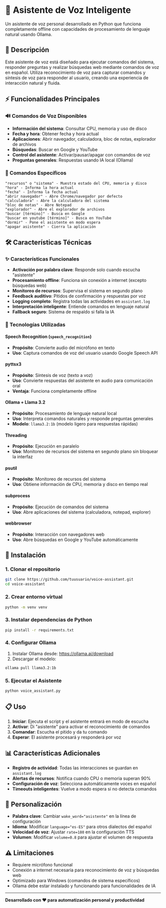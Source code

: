 # 🎤 Asistente de Voz Inteligente

Un asistente de voz personal desarrollado en Python que funciona completamente offline con capacidades de procesamiento de lenguaje natural usando Ollama.

## 📝 Descripción

Este asistente de voz está diseñado para ejecutar comandos del sistema, responder preguntas y realizar búsquedas web mediante comandos de voz en español. Utiliza reconocimiento de voz para capturar comandos y síntesis de voz para responder al usuario, creando una experiencia de interacción natural y fluida.

## ⚡ Funcionalidades Principales

### 🔊 Comandos de Voz Disponibles
- **Información del sistema**: Consultar CPU, memoria y uso de disco
- **Fecha y hora**: Obtener fecha y hora actual
- **Aplicaciones**: Abrir navegador, calculadora, bloc de notas, explorador de archivos
- **Búsquedas**: Buscar en Google y YouTube
- **Control del asistente**: Activar/pausar/apagar con comandos de voz
- **Preguntas generales**: Respuestas usando IA local (Ollama)

### 🎯 Comandos Específicos
```
"recursos" o "sistema" - Muestra estado del CPU, memoria y disco
"hora" - Informa la hora actual
"fecha" - Informa la fecha actual
"abrir navegador" - Abre Chrome/navegador por defecto
"calculadora" - Abre la calculadora del sistema
"bloc de notas" - Abre Notepad
"explorador" - Abre el explorador de archivos
"buscar [término]" - Busca en Google
"buscar en youtube [término]" - Busca en YouTube
"dormir" - Pone el asistente en modo espera
"apagar asistente" - Cierra la aplicación
```

## 🛠️ Características Técnicas

### ✨ Características Funcionales
- **Activación por palabra clave**: Responde solo cuando escucha "asistente"
- **Procesamiento offline**: Funciona sin conexión a internet (excepto búsquedas web)
- **Monitoreo de recursos**: Supervisa el sistema en segundo plano
- **Feedback auditivo**: Pitidos de confirmación y respuestas por voz
- **Logging completo**: Registra todas las actividades en `assistant.log`
- **Interpretación inteligente**: Entiende comandos en lenguaje natural
- **Fallback seguro**: Sistema de respaldo si falla la IA

### 🔧 Tecnologías Utilizadas

#### **Speech Recognition (`speech_recognition`)**
- **Propósito**: Convierte audio del micrófono en texto
- **Uso**: Captura comandos de voz del usuario usando Google Speech API

#### **pyttsx3**
- **Propósito**: Síntesis de voz (texto a voz)
- **Uso**: Convierte respuestas del asistente en audio para comunicación oral
- **Ventaja**: Funciona completamente offline

#### **Ollama + Llama 3.2**
- **Propósito**: Procesamiento de lenguaje natural local
- **Uso**: Interpreta comandos naturales y responde preguntas generales
- **Modelo**: `llama3.2:1b` (modelo ligero para respuestas rápidas)

#### **Threading**
- **Propósito**: Ejecución en paralelo
- **Uso**: Monitoreo de recursos del sistema en segundo plano sin bloquear la interfaz

#### **psutil**
- **Propósito**: Monitoreo de recursos del sistema
- **Uso**: Obtiene información de CPU, memoria y disco en tiempo real

#### **subprocess**
- **Propósito**: Ejecución de comandos del sistema
- **Uso**: Abre aplicaciones del sistema (calculadora, notepad, explorer)

#### **webbrowser**
- **Propósito**: Interacción con navegadores web
- **Uso**: Abre búsquedas en Google y YouTube automáticamente

## 🚀 Instalación

### 1. Clonar el repositorio
```bash
git clone https://github.com/tuusuario/voice-assistant.git
cd voice-assistant
```

### 2. Crear entorno virtual
```bash
python -m venv venv
```

### 3. Instalar dependencias de Python
```bash
pip install -r requirements.txt
```

### 4. Configurar Ollama
1. Instalar Ollama desde: https://ollama.ai/download
2. Descargar el modelo:
```bash
ollama pull llama3.2:1b
```

### 5. Ejecutar el Asistente
```bash
python voice_assistant.py
```

## 📋 Uso

1. **Iniciar**: Ejecuta el script y el asistente entrará en modo de escucha
2. **Activar**: Di "asistente" para activar el reconocimiento de comandos
3. **Comandar**: Escucha el pitido y da tu comando
4. **Esperar**: El asistente procesará y responderá por voz

## 📊 Características Adicionales

- **Registro de actividad**: Todas las interacciones se guardan en `assistant.log`
- **Alertas de recursos**: Notifica cuando CPU o memoria superan 90%
- **Configuración de voz**: Selecciona automáticamente voces en español
- **Timeouts inteligentes**: Vuelve a modo espera si no detecta comandos

## 🔧 Personalización

- **Palabra clave**: Cambiar `wake_word="asistente"` en la línea de configuración
- **Idioma**: Modificar `language="es-ES"` para otros dialectos del español
- **Velocidad de voz**: Ajustar `rate=180` en la configuración TTS
- **Volumen**: Modificar `volume=0.8` para ajustar el volumen de respuesta

## ⚠️ Limitaciones

- Requiere micrófono funcional
- Conexión a internet necesaria para reconocimiento de voz y búsquedas web
- Optimizado para Windows (comandos de sistema específicos)
- Ollama debe estar instalado y funcionando para funcionalidades de IA

---
**Desarrollado con ❤️ para automatización personal y productividad**


<!-- # 🎤 Asistente de Voz Local con IA

Un asistente de voz completamente local que funciona offline usando Ollama para interpretación natural y respuestas inteligentes.

## ✨ Funcionalidades

### 🎯 **Activación por Voz**
- Palabra clave personalizable (por defecto: "asistente")
- Funciona en segundo plano
- Monitoreo de recursos automático

### 🤖 **IA Local con Ollama**
- Interpretación natural de comandos
- Respuestas a preguntas generales
- Completamente offline y privado
- Fallback a reglas básicas si falla la IA

### 📊 **Comandos Disponibles**

#### **Información del Sistema:**
- `"recursos"` / `"cómo está mi PC"` → Estado CPU, memoria, disco
- `"hora"` / `"qué hora es"` → Hora actual
- `"fecha"` / `"qué día es"` → Fecha actual

#### **Aplicaciones:**
- `"abrir navegador"` / `"abre internet"` → Chrome/navegador por defecto
- `"calculadora"` / `"quiero hacer cuentas"` → Calculadora de Windows
- `"bloc de notas"` / `"necesito escribir"` → Notepad
- `"explorador"` / `"ver archivos"` → Explorador de archivos

#### **Búsquedas:**
- `"buscar [término] en Google"` → Búsqueda en Google
- `"buscar [término] en YouTube"` → Búsqueda en YouTube
- `"busca información sobre Python"` → Búsqueda automática

#### **Preguntas Generales:**
- `"¿Qué es Python?"` → Respuesta de IA
- `"¿Cuál es la capital de Francia?"` → Respuesta inteligente
- `"Explícame qué es la fotosíntesis"` → Explicación detallada

#### **Control:**
- `"dormir"` / `"descansa"` → Modo de espera
- `"apagar asistente"` / `"salir"` → Cerrar programa

### 🔧 **Funciones Especiales**

#### **Monitoreo de Recursos**
- Revisa CPU, memoria y disco cada 30 segundos
- Alerta automática si los recursos superan el 90%
- Log detallado en `assistant.log`

#### **Respuestas Confirmadas**
- El asistente confirma cada acción realizada
- Feedback vocal de lo que ejecutó
- Mensajes claros en consola con emojis

#### **Manejo de Errores Robusto**
- Continúa funcionando aunque falle la IA
- Fallback a interpretación básica
- Logging completo de errores

## 📋 Dependencias

### **Librerías Python:**
```
SpeechRecognition==3.14.3  # Reconocimiento de voz
pyttsx3==2.99              # Texto a voz offline  
pyaudio==0.2.14            # Acceso al micrófono
psutil==7.0.0              # Monitoreo de recursos
ollama                     # IA local
```

### **Dependencias del Sistema:**
- **Ollama** - Runtime de IA local
- **Modelo llama3.2:1b** - Modelo de lenguaje (1GB)

## 🚀 Instalación

### **Método 1: Script Automático**

#### Windows:
```bash
# Ejecutar install.bat
install.bat
```

#### Linux/Mac:
```bash
# Ejecutar install.sh
chmod +x install.sh
./install.sh
```

### **Método 2: Instalación Manual**

#### **1. Clonar repositorio:**
```bash
git clone <tu-repositorio>
cd asistente-voz-local
```

#### **2. Crear entorno virtual:**
```bash
python -m venv env

# Windows
env\Scripts\activate

# Linux/Mac  
source env/bin/activate
```

#### **3. Instalar dependencias Python:**
```bash
pip install -r requirements.txt
```

#### **4. Instalar Ollama:**

**Windows:**
1. Ve a [ollama.com](https://ollama.com/)
2. Descarga `ollama-windows-amd64.exe`
3. Ejecuta el instalador
4. Reinicia la terminal

**Linux:**
```bash
curl -fsSL https://ollama.com/install.sh | sh
```

**Mac:**
```bash
# Descargar desde https://ollama.com/
# O usando Homebrew:
brew install ollama
```

#### **5. Descargar modelo de IA:**
```bash
ollama pull llama3.2:1b
```

#### **6. Verificar instalación:**
```bash
ollama list  # Debe mostrar llama3.2:1b
```

## ⚙️ Configuración

### **Cambiar Palabra de Activación:**
En `asist_Voz.py`, línea 202:
```python
assistant = VoiceAssistant(
    wake_word="tu_palabra_aqui",  # Ej: "jarvis", "computer"
    language="es-ES"
)
```

### **Cambiar Idioma:**
```python
assistant = VoiceAssistant(
    wake_word="asistente",
    language="en-US"  # Para inglés
)
```

## 🏃‍♂️ Uso

### **1. Ejecutar:**
```bash
python asist_Voz.py
```

### **2. Activar:**
Di tu palabra clave (por defecto: "asistente")

### **3. Comandar:**
Habla normalmente:
- "¿Cómo está mi computadora?"
- "Abre la calculadora"
- "Busca gatos en YouTube"
- "¿Qué es machine learning?"

### **4. Control:**
- **Ctrl+C** para salir manualmente
- Di "apagar asistente" para salir por voz

## 📁 Estructura del Proyecto

```
asistente-voz-local/
├── asist_Voz.py          # Código principal
├── requirements.txt       # Dependencias Python
├── install.bat           # Instalador Windows
├── install.sh            # Instalador Linux/Mac
├── README.md             # Este archivo
├── .env                  # Variables de entorno (crear si es necesario)
├── .gitignore            # Archivos ignorados por Git
└── assistant.log         # Log del asistente (se crea automáticamente)
```

## 🔧 Resolución de Problemas

### **Error: "No module named 'speech_recognition'"**
- Asegúrate de que el entorno virtual esté activado
- Reinstala dependencias: `pip install -r requirements.txt`

### **Error: "Ollama not found"**
- Verifica instalación: `ollama --version`
- Reinstala Ollama desde [ollama.com](https://ollama.com/)
- Reinicia la terminal

### **Error con PyAudio en Windows:**
```bash
pip install pipwin
pipwin install pyaudio
```

### **Modelo no encontrado:**
```bash
ollama pull llama3.2:1b
ollama list  # Verificar que esté descargado
```

### **Problema de micrófono:**
- Verifica permisos de micrófono en Windows
- Prueba con diferentes dispositivos de audio

## 📊 Recursos del Sistema

### **Uso de Memoria:**
- **Programa base:** ~50-100MB
- **Modelo Ollama:** ~1-2GB RAM cuando activo
- **Total estimado:** ~2GB RAM

### **Uso de CPU:**
- **En espera:** <1% CPU
- **Procesando voz:** 5-15% CPU
- **Usando IA:** 20-60% CPU (momentáneo)

### **Almacenamiento:**
- **Código:** ~50KB
- **Dependencias:** ~200MB
- **Ollama + modelo:** ~1.5GB

## 🔒 Privacidad

- ✅ **Completamente offline** después de la instalación
- ✅ **Sin envío de datos** a servidores externos
- ✅ **Procesamiento local** de voz y IA
- ✅ **Logs solo locales** en tu máquina

## 🤝 Contribuir

1. Fork el proyecto
2. Crea una rama: `git checkout -b feature/nueva-funcionalidad`
3. Commit: `git commit -m 'Agregar nueva funcionalidad'`
4. Push: `git push origin feature/nueva-funcionalidad`
5. Crea un Pull Request

## 📝 Licencia

MIT License - Ver archivo LICENSE para detalles

## 📧 Soporte

Si tienes problemas:
1. Revisa la sección de **Resolución de Problemas**
2. Verifica el archivo `assistant.log`
3. Crea un Issue en el repositorio

---

**¿Necesitas ayuda?** Abre un Issue con:
- Sistema operativo
- Versión de Python
- Mensaje de error completo
- Contenido de `assistant.log`

"""
-->
